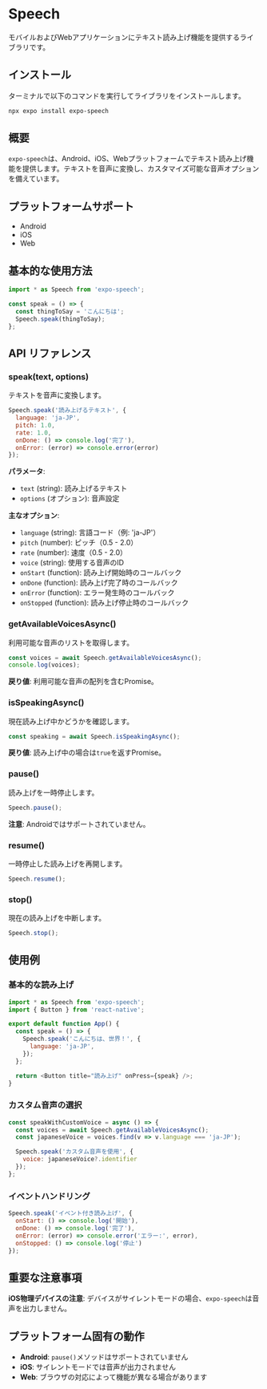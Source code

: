 # Speech

モバイルおよびWebアプリケーションにテキスト読み上げ機能を提供するライブラリです。

## インストール

ターミナルで以下のコマンドを実行してライブラリをインストールします。

```bash
npx expo install expo-speech
```

## 概要

`expo-speech`は、Android、iOS、Webプラットフォームでテキスト読み上げ機能を提供します。テキストを音声に変換し、カスタマイズ可能な音声オプションを備えています。

## プラットフォームサポート

- Android
- iOS
- Web

## 基本的な使用方法

```javascript
import * as Speech from 'expo-speech';

const speak = () => {
  const thingToSay = 'こんにちは';
  Speech.speak(thingToSay);
};
```

## API リファレンス

### speak(text, options)

テキストを音声に変換します。

```javascript
Speech.speak('読み上げるテキスト', {
  language: 'ja-JP',
  pitch: 1.0,
  rate: 1.0,
  onDone: () => console.log('完了'),
  onError: (error) => console.error(error)
});
```

**パラメータ**:
- `text` (string): 読み上げるテキスト
- `options` (オプション): 音声設定

**主なオプション**:
- `language` (string): 言語コード（例: 'ja-JP'）
- `pitch` (number): ピッチ（0.5 - 2.0）
- `rate` (number): 速度（0.5 - 2.0）
- `voice` (string): 使用する音声のID
- `onStart` (function): 読み上げ開始時のコールバック
- `onDone` (function): 読み上げ完了時のコールバック
- `onError` (function): エラー発生時のコールバック
- `onStopped` (function): 読み上げ停止時のコールバック

### getAvailableVoicesAsync()

利用可能な音声のリストを取得します。

```javascript
const voices = await Speech.getAvailableVoicesAsync();
console.log(voices);
```

**戻り値**: 利用可能な音声の配列を含むPromise。

### isSpeakingAsync()

現在読み上げ中かどうかを確認します。

```javascript
const speaking = await Speech.isSpeakingAsync();
```

**戻り値**: 読み上げ中の場合は`true`を返すPromise。

### pause()

読み上げを一時停止します。

```javascript
Speech.pause();
```

**注意**: Androidではサポートされていません。

### resume()

一時停止した読み上げを再開します。

```javascript
Speech.resume();
```

### stop()

現在の読み上げを中断します。

```javascript
Speech.stop();
```

## 使用例

### 基本的な読み上げ

```javascript
import * as Speech from 'expo-speech';
import { Button } from 'react-native';

export default function App() {
  const speak = () => {
    Speech.speak('こんにちは、世界！', {
      language: 'ja-JP',
    });
  };

  return <Button title="読み上げ" onPress={speak} />;
}
```

### カスタム音声の選択

```javascript
const speakWithCustomVoice = async () => {
  const voices = await Speech.getAvailableVoicesAsync();
  const japaneseVoice = voices.find(v => v.language === 'ja-JP');

  Speech.speak('カスタム音声を使用', {
    voice: japaneseVoice?.identifier
  });
};
```

### イベントハンドリング

```javascript
Speech.speak('イベント付き読み上げ', {
  onStart: () => console.log('開始'),
  onDone: () => console.log('完了'),
  onError: (error) => console.error('エラー:', error),
  onStopped: () => console.log('停止')
});
```

## 重要な注意事項

**iOS物理デバイスの注意**: デバイスがサイレントモードの場合、`expo-speech`は音声を出力しません。

## プラットフォーム固有の動作

- **Android**: `pause()`メソッドはサポートされていません
- **iOS**: サイレントモードでは音声が出力されません
- **Web**: ブラウザの対応によって機能が異なる場合があります
